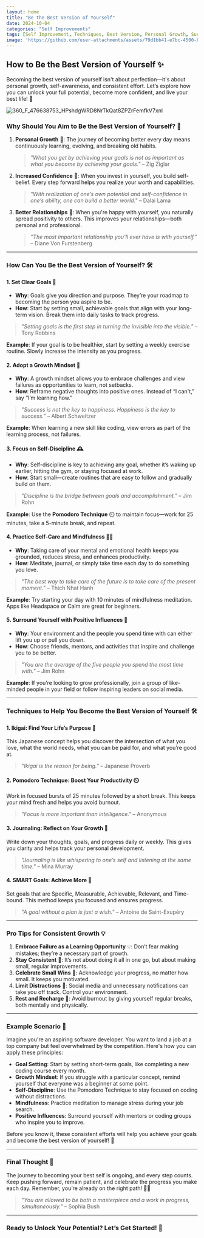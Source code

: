 ```yaml
---
layout: home
title: "Be the Best Version of Yourself"
date: 2024-10-04
categories: "Self Improvements"
tags: [Self Improvement, Techniques, Best Version, Personal Growth, Success]
image: 'https://github.com/user-attachments/assets/79d1bb41-e7bc-4500-bd5f-bc61407f21a5'
---
```



## How to Be the Best Version of Yourself ✨

Becoming the best version of yourself isn't about perfection—it's about personal growth, self-awareness, and consistent effort. Let’s explore how you can unlock your full potential, become more confident, and live your best life! 🚀

![360_F_476638753_HPshdgWRD8NrTkQat8ZPZrFemfkV7xnl](https://github.com/user-attachments/assets/79d1bb41-e7bc-4500-bd5f-bc61407f21a5)

### Why Should You Aim to Be the Best Version of Yourself? 🤔

1. **Personal Growth** 🌱: The journey of becoming better every day means continuously learning, evolving, and breaking old habits.  
   > *"What you get by achieving your goals is not as important as what you become by achieving your goals."* – Zig Ziglar

2. **Increased Confidence** 💪: When you invest in yourself, you build self-belief. Every step forward helps you realize your worth and capabilities.  
   > *"With realization of one’s own potential and self-confidence in one’s ability, one can build a better world."* – Dalai Lama

3. **Better Relationships** 🤝: When you're happy with yourself, you naturally spread positivity to others. This improves your relationships—both personal and professional.  
   > *"The most important relationship you’ll ever have is with yourself."* – Diane Von Furstenberg

---

### How Can You Be the Best Version of Yourself? 🛠️

#### 1. **Set Clear Goals 🎯**
   - **Why**: Goals give you direction and purpose. They’re your roadmap to becoming the person you aspire to be.
   - **How**: Start by setting small, achievable goals that align with your long-term vision. Break them into daily tasks to track progress.  
   > *"Setting goals is the first step in turning the invisible into the visible."* – Tony Robbins
   
   **Example**: If your goal is to be healthier, start by setting a weekly exercise routine. Slowly increase the intensity as you progress.

#### 2. **Adopt a Growth Mindset 🌱**
   - **Why**: A growth mindset allows you to embrace challenges and view failures as opportunities to learn, not setbacks.
   - **How**: Reframe negative thoughts into positive ones. Instead of “I can't,” say “I’m learning how.”  
   > *"Success is not the key to happiness. Happiness is the key to success."* – Albert Schweitzer
   
   **Example**: When learning a new skill like coding, view errors as part of the learning process, not failures.

#### 3. **Focus on Self-Discipline 🕰️**
   - **Why**: Self-discipline is key to achieving any goal, whether it’s waking up earlier, hitting the gym, or staying focused at work.
   - **How**: Start small—create routines that are easy to follow and gradually build on them.  
   > *"Discipline is the bridge between goals and accomplishment."* – Jim Rohn
   
   **Example**: Use the **Pomodoro Technique** ⏲️ to maintain focus—work for 25 minutes, take a 5-minute break, and repeat.

#### 4. **Practice Self-Care and Mindfulness 🧘‍♀️**
   - **Why**: Taking care of your mental and emotional health keeps you grounded, reduces stress, and enhances productivity.
   - **How**: Meditate, journal, or simply take time each day to do something you love.  
   > *"The best way to take care of the future is to take care of the present moment."* – Thich Nhat Hanh
   
   **Example**: Try starting your day with 10 minutes of mindfulness meditation. Apps like Headspace or Calm are great for beginners.

#### 5. **Surround Yourself with Positive Influences 🌟**
   - **Why**: Your environment and the people you spend time with can either lift you up or pull you down.
   - **How**: Choose friends, mentors, and activities that inspire and challenge you to be better.  
   > *"You are the average of the five people you spend the most time with."* – Jim Rohn
   
   **Example**: If you’re looking to grow professionally, join a group of like-minded people in your field or follow inspiring leaders on social media.

---

### Techniques to Help You Become the Best Version of Yourself 🛠️

#### 1. **Ikigai: Find Your Life’s Purpose 🎯**
   This Japanese concept helps you discover the intersection of what you love, what the world needs, what you can be paid for, and what you’re good at.  
   > *"Ikigai is the reason for being."* – Japanese Proverb

#### 2. **Pomodoro Technique: Boost Your Productivity ⏲️**
   Work in focused bursts of 25 minutes followed by a short break. This keeps your mind fresh and helps you avoid burnout.  
   > *"Focus is more important than intelligence."* – Anonymous

#### 3. **Journaling: Reflect on Your Growth 📓**
   Write down your thoughts, goals, and progress daily or weekly. This gives you clarity and helps track your personal development.  
   > *"Journaling is like whispering to one’s self and listening at the same time."* – Mina Murray

#### 4. **SMART Goals: Achieve More 🎯**
   Set goals that are Specific, Measurable, Achievable, Relevant, and Time-bound. This method keeps you focused and ensures progress.  
   > *"A goal without a plan is just a wish."* – Antoine de Saint-Exupéry

---

### Pro Tips for Consistent Growth 💡

1. **Embrace Failure as a Learning Opportunity** 💡: Don’t fear making mistakes; they’re a necessary part of growth.
2. **Stay Consistent** 🔁: It’s not about doing it all in one go, but about making small, regular improvements.
3. **Celebrate Small Wins** 🏅: Acknowledge your progress, no matter how small. It keeps you motivated.
4. **Limit Distractions** 📵: Social media and unnecessary notifications can take you off track. Control your environment.
5. **Rest and Recharge** 🌙: Avoid burnout by giving yourself regular breaks, both mentally and physically.

---

### Example Scenario 🌟

Imagine you're an aspiring software developer. You want to land a job at a top company but feel overwhelmed by the competition. Here's how you can apply these principles:

- **Goal Setting**: Start by setting short-term goals, like completing a new coding course every month.
- **Growth Mindset**: If you struggle with a particular concept, remind yourself that everyone was a beginner at some point.
- **Self-Discipline**: Use the Pomodoro Technique to stay focused on coding without distractions.
- **Mindfulness**: Practice meditation to manage stress during your job search.
- **Positive Influences**: Surround yourself with mentors or coding groups who inspire you to improve.

Before you know it, these consistent efforts will help you achieve your goals and become the best version of yourself! 🎉

---

### Final Thought 💭

The journey to becoming your best self is ongoing, and every step counts. Keep pushing forward, remain patient, and celebrate the progress you make each day. Remember, you’re already on the right path! 💪✨

> *"You are allowed to be both a masterpiece and a work in progress, simultaneously."* – Sophia Bush

--- 

### Ready to Unlock Your Potential? Let’s Get Started! 🚀
